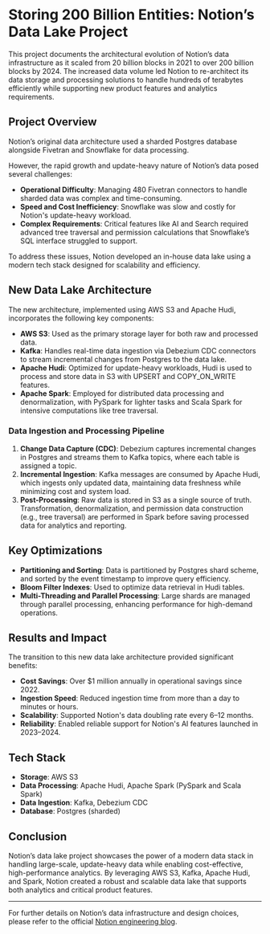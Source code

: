 # Storing 200 Billion Entities: Notion’s Data Lake Project

This project documents the architectural evolution of Notion’s data infrastructure as it scaled from 20 billion blocks in 2021 to over 200 billion blocks by 2024. The increased data volume led Notion to re-architect its data storage and processing solutions to handle hundreds of terabytes efficiently while supporting new product features and analytics requirements.

## Project Overview

Notion’s original data architecture used a sharded Postgres database alongside Fivetran and Snowflake for data processing.

However, the rapid growth and update-heavy nature of Notion’s data posed several challenges:

- **Operational Difficulty**: Managing 480 Fivetran connectors to handle sharded data was complex and time-consuming.
- **Speed and Cost Inefficiency**: Snowflake was slow and costly for Notion's update-heavy workload.
- **Complex Requirements**: Critical features like AI and Search required advanced tree traversal and permission calculations that Snowflake’s SQL interface struggled to support.

To address these issues, Notion developed an in-house data lake using a modern tech stack designed for scalability and efficiency.

## New Data Lake Architecture

The new architecture, implemented using AWS S3 and Apache Hudi, incorporates the following key components:

- **AWS S3**: Used as the primary storage layer for both raw and processed data.
- **Kafka**: Handles real-time data ingestion via Debezium CDC connectors to stream incremental changes from Postgres to the data lake.
- **Apache Hudi**: Optimized for update-heavy workloads, Hudi is used to process and store data in S3 with UPSERT and COPY_ON_WRITE features.
- **Apache Spark**: Employed for distributed data processing and denormalization, with PySpark for lighter tasks and Scala Spark for intensive computations like tree traversal.

### Data Ingestion and Processing Pipeline

1. **Change Data Capture (CDC)**: Debezium captures incremental changes in Postgres and streams them to Kafka topics, where each table is assigned a topic.
2. **Incremental Ingestion**: Kafka messages are consumed by Apache Hudi, which ingests only updated data, maintaining data freshness while minimizing cost and system load.
3. **Post-Processing**: Raw data is stored in S3 as a single source of truth. Transformation, denormalization, and permission data construction (e.g., tree traversal) are performed in Spark before saving processed data for analytics and reporting.

## Key Optimizations

- **Partitioning and Sorting**: Data is partitioned by Postgres shard scheme, and sorted by the event timestamp to improve query efficiency.
- **Bloom Filter Indexes**: Used to optimize data retrieval in Hudi tables.
- **Multi-Threading and Parallel Processing**: Large shards are managed through parallel processing, enhancing performance for high-demand operations.

## Results and Impact

The transition to this new data lake architecture provided significant benefits:

- **Cost Savings**: Over $1 million annually in operational savings since 2022.
- **Ingestion Speed**: Reduced ingestion time from more than a day to minutes or hours.
- **Scalability**: Supported Notion's data doubling rate every 6–12 months.
- **Reliability**: Enabled reliable support for Notion's AI features launched in 2023–2024.

## Tech Stack

- **Storage**: AWS S3
- **Data Processing**: Apache Hudi, Apache Spark (PySpark and Scala Spark)
- **Data Ingestion**: Kafka, Debezium CDC
- **Database**: Postgres (sharded)

## Conclusion

Notion’s data lake project showcases the power of a modern data stack in handling large-scale, update-heavy data while enabling cost-effective, high-performance analytics. By leveraging AWS S3, Kafka, Apache Hudi, and Spark, Notion created a robust and scalable data lake that supports both analytics and critical product features.

---

For further details on Notion’s data infrastructure and design choices, please refer to the official [Notion engineering blog](https://www.notion.so/blog).
